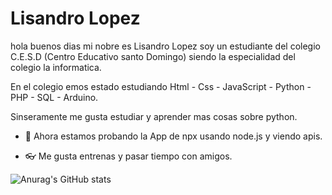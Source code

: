 # Lisandro Lopez

hola buenos dias mi nobre es Lisandro Lopez soy un estudiante del colegio C.E.S.D (Centro Educativo santo Domingo) siendo la especialidad del colegio la informatica.

En el colegio emos estado estudiando Html - Css - JavaScript - Python - PHP - SQL - Arduino. 

Sinseramente me gusta estudiar y aprender mas cosas sobre python.

- 👔 Ahora estamos probando la App de npx usando node.js y viendo apis.

- 👓 Me gusta entrenas y pasar tiempo con amigos.


![Anurag's GitHub stats](https://github-readme-stats.vercel.app/api?username=lisandrolopezm&show_icons=true&theme=synthwave)
